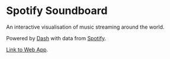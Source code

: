 # Spotify Soundboard

An interactive visualisation of music streaming around the world.

Powered by [Dash](https://plotly.com/dash/) with data from [Spotify](https://spotifycharts.com/regional).

[Link to Web App](https://spotify-soundboard-app.herokuapp.com/).